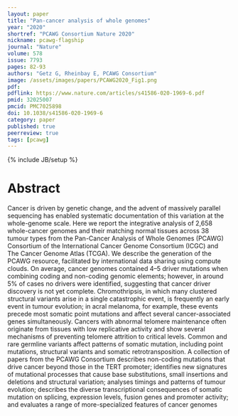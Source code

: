 ```yaml
---
layout: paper
title: "Pan-cancer analysis of whole genomes"
year: "2020"
shortref: "PCAWG Consortium Nature 2020"
nickname: pcawg-flagship
journal: "Nature"
volume: 578
issue: 7793
pages: 82-93
authors: "Getz G, Rheinbay E, PCAWG Consortium"
image: /assets/images/papers/PCAWG2020_Fig1.png
pdf:
pdflink: https://www.nature.com/articles/s41586-020-1969-6.pdf
pmid: 32025007
pmcid: PMC7025898
doi: 10.1038/s41586-020-1969-6
category: paper
published: true
peerreview: true
tags: [pcawg]
---
```

{% include JB/setup %}

# Abstract

Cancer is driven by genetic change, and the advent of massively parallel sequencing has enabled systematic documentation of this variation at the whole-genome scale. Here we report the integrative analysis of 2,658 whole-cancer genomes and their matching normal tissues across 38 tumour types from the Pan-Cancer Analysis of Whole Genomes (PCAWG) Consortium of the International Cancer Genome Consortium (ICGC) and The Cancer Genome Atlas (TCGA). We describe the generation of the PCAWG resource, facilitated by international data sharing using compute clouds. On average, cancer genomes contained 4–5 driver mutations when combining coding and non-coding genomic elements; however, in around 5% of cases no drivers were identified, suggesting that cancer driver discovery is not yet complete. Chromothripsis, in which many clustered structural variants arise in a single catastrophic event, is frequently an early event in tumour evolution; in acral melanoma, for example, these events precede most somatic point mutations and affect several cancer-associated genes simultaneously. Cancers with abnormal telomere maintenance often originate from tissues with low replicative activity and show several mechanisms of preventing telomere attrition to critical levels. Common and rare germline variants affect patterns of somatic mutation, including point mutations, structural variants and somatic retrotransposition. A collection of papers from the PCAWG Consortium describes non-coding mutations that drive cancer beyond those in the TERT promoter; identifies new signatures of mutational processes that cause base substitutions, small insertions and deletions and structural variation; analyses timings and patterns of tumour evolution; describes the diverse transcriptional consequences of somatic mutation on splicing, expression levels, fusion genes and promoter activity; and evaluates a range of more-specialized features of cancer genomes

